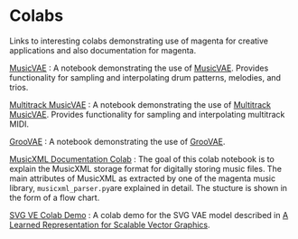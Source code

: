 # Colabs

Links to interesting colabs demonstrating use of magenta for creative applications and also documentation for magenta.

[MusicVAE](https://colab.research.google.com/github/magenta/magenta-demos/blob/master/colab-notebooks/MusicVAE.ipynb) : A notebook demonstrating the use of [MusicVAE](https://g.co/magenta/music-vae). Provides functionality for sampling and interpolating drum patterns, melodies, and trios.

[Multitrack MusicVAE](https://colab.research.google.com/github/magenta/magenta-demos/blob/master/colab-notebooks/Multitrack_MusicVAE.ipynb) : A notebook demonstrating the use of [Multitrack MusicVAE](https://g.co/magenta/multitrack). Provides functionality for sampling and interpolating multitrack MIDI.

[GrooVAE](https://colab.research.google.com/github/magenta/magenta-demos/blob/master/colab-notebooks/GrooVAE.ipynb) : A notebook demonstrating the use of [GrooVAE](https://g.co/magenta/groovae).

[MusicXML Documentation Colab](https://colab.research.google.com/github/magenta/magenta-demos/blob/master/colab-notebooks/MusicXML_Document_Structure_Documentation.ipynb) :
The goal of this colab notebook is to explain the MusicXML storage format for digitally storing music files. The main attributes of MusicXML as extracted by one of the magenta music library, `musicxml_parser.py`are explained in detail.  The stucture is shown in the form of a flow chart.

[SVG VE Colab Demo](https://github.com/magenta/magenta-demos/blob/master/colab-notebooks/vae_svg_decoding.ipynb) : A colab demo for the SVG VAE model described in [A Learned Representation for Scalable Vector Graphics](https://arxiv.org/abs/1904.02632).
